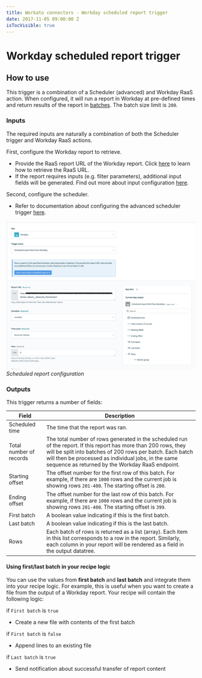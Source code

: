 ```yaml
---
title: Workato connectors - Workday scheduled report trigger
date: 2017-11-05 09:00:00 Z
isTocVisible: true
---
```


# Workday scheduled report trigger

## How to use
This trigger is a combination of a Scheduler (advanced) and Workday RaaS action. When configured, it will run a report in Workday at pre-defined times and return results of the report in [batches](/features/batch-processing.md). The batch size limit is `200`.

### Inputs
The required inputs are naturally a combination of both the Scheduler trigger and Workday RaaS actions.

First, configure the Workday report to retrieve.

- Provide the RaaS report URL of the Workday report. Click [here](/connectors/workday/workday_raas.md) to learn how to retrieve the RaaS URL.
- If the report requires inputs (e.g. filter parameters), additional input fields will be generated. Find out more about input configuration [here](/connectors/workday/get_report.md#custom-report-inputs).

Second, configure the scheduler.

- Refer to documentation about configuring the advanced scheduler trigger [here](/features/scheduler.md).

![Scheduled report input](/assets/images/connectors/workday/scheduled-report-input.png)
*Scheduled report configuration*

### Outputs
This trigger returns a number of fields:

| Field                   | Description |
| ----------------------- | ----------- |
| Scheduled time          | The time that the report was ran. |
| Total number of records | The total number of rows generated in the scheduled run of the report. If this report has more than 200 rows, they will be split into batches of 200 rows per batch. Each batch will then be processed as individual jobs, in the same sequence as returned by the Workday RaaS endpoint. |
| Starting offset         | The offset number for the first row of this batch. For example, if there are `1000` rows and the current job is showing rows `201-400`. The starting offset is `200`. |
| Ending offset           | The offset number for the last row of this batch. For example, if there are `1000` rows and the current job is showing rows `201-400`. The starting offset is `399`. |
| First batch             | A boolean value indicating if this is the first batch. |
| Last batch              | A boolean value indicating if this is the last batch. |
| Rows                    | Each batch of rows is returned as a list (array). Each item in this list corresponds to a row in the report. Similarly, each column in your report will be rendered as a field in the output datatree. |

#### Using first/last batch in your recipe logic
You can use the values from **first batch** and **last batch** and integrate them into your recipe logic. For example, this is useful when you want to create a file from the output of a Workday report. Your recipe will contain the following logic:

if `First batch` is `true`
- Create a new file with contents of the first batch

if `First batch` is `false`
- Append lines to an existing file

if `Last batch` is `true`
- Send notification about successful transfer of report content
